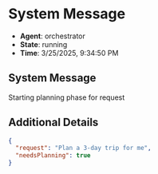 # System Message

- **Agent**: orchestrator
- **State**: running
- **Time**: 3/25/2025, 9:34:50 PM

## System Message

Starting planning phase for request

## Additional Details

```json
{
  "request": "Plan a 3-day trip for me",
  "needsPlanning": true
}
```

